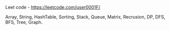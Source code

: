 Leet code - https://leetcode.com/user0001F/


Array, String, HashTable, Sorting, Stack, Queue, Matrix, Recrusion, DP, DFS, BFS, Tree, Graph.
